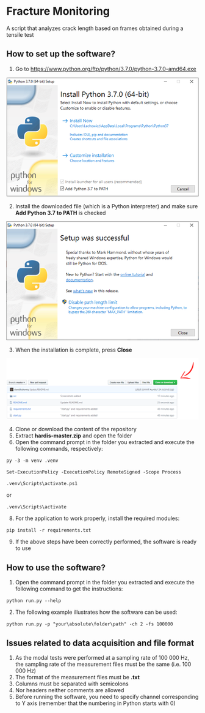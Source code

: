 # Fracture Monitoring
 A script that analyzes crack length based on frames obtained during a tensile test

## How to set up the software?
1. Go to https://www.python.org/ftp/python/3.7.0/python-3.7.0-amd64.exe

<p align="center"> 
<img src="https://github.com/daniellechowicz/hardis/blob/master/1.PNG">
</p>

2. Install the downloaded file (which is a Python interpreter) and make sure **Add Python 3.7 to PATH** is checked

<p align="center"> 
<img src="https://github.com/daniellechowicz/hardis/blob/master/2.PNG">
</p>

3. When the installation is complete, press **Close**

<p align="center"> 
<img src="https://github.com/daniellechowicz/hardis/blob/master/6.PNG">
</p>

4. Clone or download the content of the repository
5. Extract **hardis-master.zip** and open the folder
6. Open the command prompt in the folder you extracted and execute the following commands, respectively:

```
py -3 -m venv .venv
```
```
Set-ExecutionPolicy -ExecutionPolicy RemoteSigned -Scope Process
```
```
.venv\Scripts\activate.ps1
```
or
```
.venv\Scripts\activate
```
8. For the application to work properly, install the required modules:
```
pip install -r requirements.txt
```
9. If the above steps have been correctly performed, the software is ready to use

## How to use the software?
1. Open the command prompt in the folder you extracted and execute the following command to get the instructions:
```
python run.py --help
```
2. The following example illustrates how the software can be used:
```
python run.py -p "your\absolute\folder\path" -ch 2 -fs 100000
```

## Issues related to data acquisition and file format
1. As the modal tests were performed at a sampling rate of 100 000 Hz, the sampling rate of the measurement files must be the same (i.e. 100 000 Hz)
2. The format of the measurement files must be **.txt**
3. Columns must be separated with semicolons
4. Nor headers neither comments are allowed
5. Before running the software, you need to specify channel corresponding to Y axis (remember that the numbering in Python starts with 0)
